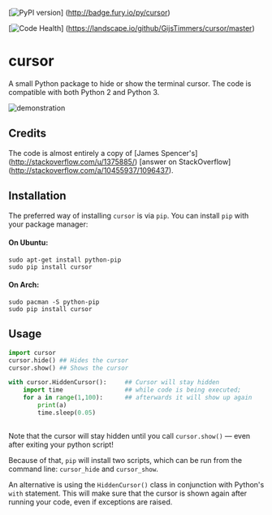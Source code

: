 [![PyPI version](https://badge.fury.io/py/cursor.svg)]
(http://badge.fury.io/py/cursor)

[![Code Health](https://landscape.io/github/GijsTimmers/cursor/master/landscape.svg?style=flat)]
(https://landscape.io/github/GijsTimmers/cursor/master)

# cursor
A small Python package to hide or show the terminal cursor. The code is
compatible with both Python 2 and Python 3.

![demonstration](http://i.imgur.com/2iXviMi.gif)

## Credits
The code is almost entirely a copy of
[James Spencer's]
(http://stackoverflow.com/u/1375885/) 
[answer on StackOverflow]
(http://stackoverflow.com/a/10455937/1096437).

## Installation
The preferred way of installing `cursor` is via `pip`.
You can install `pip` with your package manager:

#### On Ubuntu:
    
    sudo apt-get install python-pip
    sudo pip install cursor

#### On Arch:
    
    sudo pacman -S python-pip
    sudo pip install cursor

## Usage

```python
import cursor
cursor.hide() ## Hides the cursor
cursor.show() ## Shows the cursor

with cursor.HiddenCursor():     ## Cursor will stay hidden
    import time                 ## while code is being executed;
    for a in range(1,100):      ## afterwards it will show up again
        print(a)
        time.sleep(0.05)
    
```

Note that the cursor will stay hidden until you call `cursor.show()` — 
even after exiting your python script!

Because of that, `pip` will install two
scripts, which can be run from the command line: `cursor_hide` and
`cursor_show`.

An alternative is using the `HiddenCursor()` class in conjunction with
Python's `with` statement. This will make sure that the cursor is shown again
after running your code, even if exceptions are raised.
